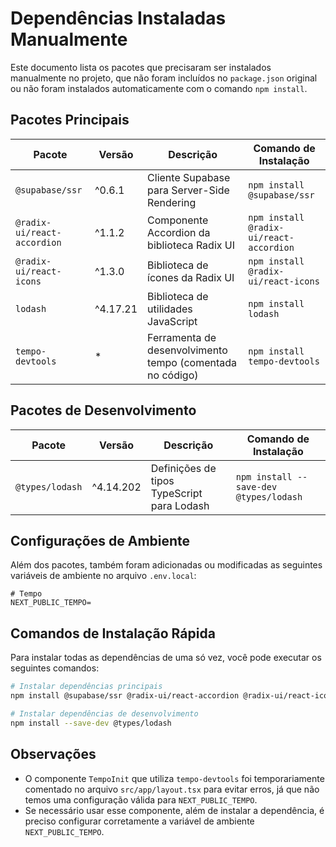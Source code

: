 # Dependências Instaladas Manualmente

Este documento lista os pacotes que precisaram ser instalados manualmente no projeto, que não foram incluídos no `package.json` original ou não foram instalados automaticamente com o comando `npm install`.

## Pacotes Principais

| Pacote | Versão | Descrição | Comando de Instalação |
|--------|--------|-----------|------------------------|
| `@supabase/ssr` | ^0.6.1 | Cliente Supabase para Server-Side Rendering | `npm install @supabase/ssr` |
| `@radix-ui/react-accordion` | ^1.1.2 | Componente Accordion da biblioteca Radix UI | `npm install @radix-ui/react-accordion` |
| `@radix-ui/react-icons` | ^1.3.0 | Biblioteca de ícones da Radix UI | `npm install @radix-ui/react-icons` |
| `lodash` | ^4.17.21 | Biblioteca de utilidades JavaScript | `npm install lodash` |
| `tempo-devtools` | * | Ferramenta de desenvolvimento tempo (comentada no código) | `npm install tempo-devtools` |

## Pacotes de Desenvolvimento

| Pacote | Versão | Descrição | Comando de Instalação |
|--------|--------|-----------|------------------------|
| `@types/lodash` | ^4.14.202 | Definições de tipos TypeScript para Lodash | `npm install --save-dev @types/lodash` |

## Configurações de Ambiente

Além dos pacotes, também foram adicionadas ou modificadas as seguintes variáveis de ambiente no arquivo `.env.local`:

```
# Tempo
NEXT_PUBLIC_TEMPO=
```

## Comandos de Instalação Rápida

Para instalar todas as dependências de uma só vez, você pode executar os seguintes comandos:

```bash
# Instalar dependências principais
npm install @supabase/ssr @radix-ui/react-accordion @radix-ui/react-icons lodash

# Instalar dependências de desenvolvimento
npm install --save-dev @types/lodash
```

## Observações

- O componente `TempoInit` que utiliza `tempo-devtools` foi temporariamente comentado no arquivo `src/app/layout.tsx` para evitar erros, já que não temos uma configuração válida para `NEXT_PUBLIC_TEMPO`.
- Se necessário usar esse componente, além de instalar a dependência, é preciso configurar corretamente a variável de ambiente `NEXT_PUBLIC_TEMPO`. 